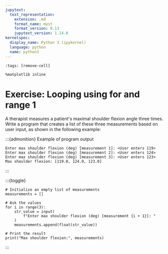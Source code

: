 ```yaml
---
jupytext:
  text_representation:
    extension: .md
    format_name: myst
    format_version: 0.13
    jupytext_version: 1.14.0
kernelspec:
  display_name: Python 3 (ipykernel)
  language: python
  name: python3
---
```


```{code-cell} ipython3
:tags: [remove-cell]

%matplotlib inline
```


# Exercise: Looping using **for** and **range** 1

A therapist measures a patient's maximal shoulder flexion angle three times. Write a program that creates a list of these three measurements based on user input, as shown in the following example:

:::{admonition} Example of program output
```none
Enter max shoulder flexion (deg) [measurement 1]: <User enters 119>
Enter max shoulder flexion (deg) [measurement 2]: <User enters 124>
Enter max shoulder flexion (deg) [measurement 3]: <User enters 123>
Max shoulder flexion: [119.0, 124.0, 123.0]
```
:::

:::{toggle}
```
# Initialize an empty list of measurements
measurements = []

# Ask the values
for i in range(3):
    str_value = input(
        f"Enter max shoulder flexion (deg) [measurement {i + 1}]: "
    )
    measurements.append(float(str_value))

# Print the result
print("Max shoulder flexion:", measurements)
```
:::
